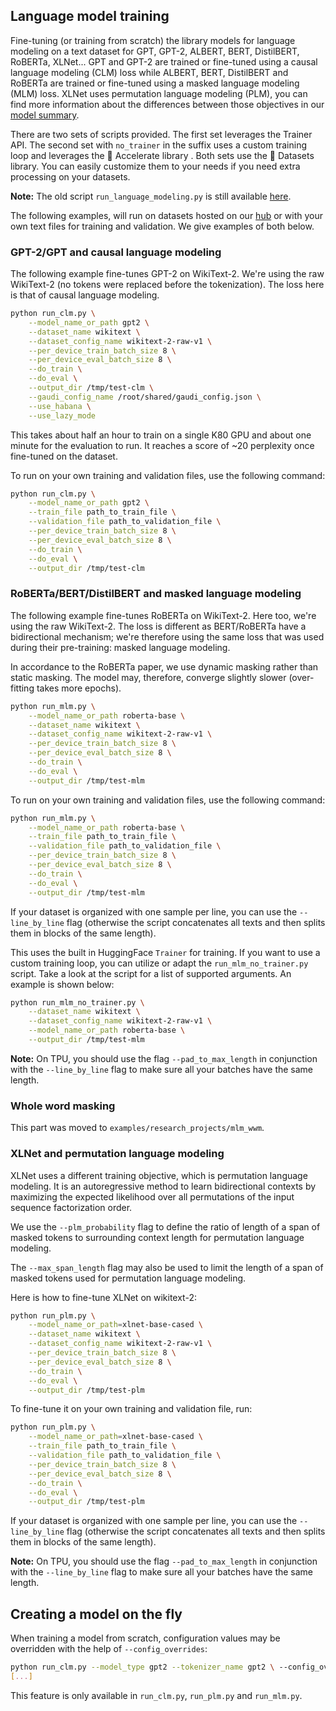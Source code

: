 <!---
Copyright 2022 The HuggingFace Team. All rights reserved.

Licensed under the Apache License, Version 2.0 (the "License");
you may not use this file except in compliance with the License.
You may obtain a copy of the License at

    http://www.apache.org/licenses/LICENSE-2.0

Unless required by applicable law or agreed to in writing, software
distributed under the License is distributed on an "AS IS" BASIS,
WITHOUT WARRANTIES OR CONDITIONS OF ANY KIND, either express or implied.
See the License for the specific language governing permissions and
limitations under the License.
-->

## Language model training

Fine-tuning (or training from scratch) the library models for language modeling on a text dataset for GPT, GPT-2,
ALBERT, BERT, DistilBERT, RoBERTa, XLNet... GPT and GPT-2 are trained or fine-tuned using a causal language modeling
(CLM) loss while ALBERT, BERT, DistilBERT and RoBERTa are trained or fine-tuned using a masked language modeling (MLM)
loss. XLNet uses permutation language modeling (PLM), you can find more information about the differences between those
objectives in our [model summary](https://huggingface.co/transformers/model_summary.html).

There are two sets of scripts provided. The first set leverages the Trainer API. The second set with `no_trainer` in the suffix uses a custom training loop and leverages the 🤗 Accelerate library . Both sets use the 🤗 Datasets library. You can easily customize them to your needs if you need extra processing on your datasets.

**Note:** The old script `run_language_modeling.py` is still available [here](https://github.com/huggingface/transformers/blob/main/examples/legacy/run_language_modeling.py).

The following examples, will run on datasets hosted on our [hub](https://huggingface.co/datasets) or with your own
text files for training and validation. We give examples of both below.

### GPT-2/GPT and causal language modeling

The following example fine-tunes GPT-2 on WikiText-2. We're using the raw WikiText-2 (no tokens were replaced before
the tokenization). The loss here is that of causal language modeling.

```bash
python run_clm.py \
    --model_name_or_path gpt2 \
    --dataset_name wikitext \
    --dataset_config_name wikitext-2-raw-v1 \
    --per_device_train_batch_size 8 \
    --per_device_eval_batch_size 8 \
    --do_train \
    --do_eval \
    --output_dir /tmp/test-clm \
    --gaudi_config_name /root/shared/gaudi_config.json \
    --use_habana \
    --use_lazy_mode
```

This takes about half an hour to train on a single K80 GPU and about one minute for the evaluation to run. It reaches
a score of ~20 perplexity once fine-tuned on the dataset.

To run on your own training and validation files, use the following command:

```bash
python run_clm.py \
    --model_name_or_path gpt2 \
    --train_file path_to_train_file \
    --validation_file path_to_validation_file \
    --per_device_train_batch_size 8 \
    --per_device_eval_batch_size 8 \
    --do_train \
    --do_eval \
    --output_dir /tmp/test-clm
```


### RoBERTa/BERT/DistilBERT and masked language modeling

The following example fine-tunes RoBERTa on WikiText-2. Here too, we're using the raw WikiText-2. The loss is different
as BERT/RoBERTa have a bidirectional mechanism; we're therefore using the same loss that was used during their
pre-training: masked language modeling.

In accordance to the RoBERTa paper, we use dynamic masking rather than static masking. The model may, therefore,
converge slightly slower (over-fitting takes more epochs).

```bash
python run_mlm.py \
    --model_name_or_path roberta-base \
    --dataset_name wikitext \
    --dataset_config_name wikitext-2-raw-v1 \
    --per_device_train_batch_size 8 \
    --per_device_eval_batch_size 8 \
    --do_train \
    --do_eval \
    --output_dir /tmp/test-mlm
```

To run on your own training and validation files, use the following command:

```bash
python run_mlm.py \
    --model_name_or_path roberta-base \
    --train_file path_to_train_file \
    --validation_file path_to_validation_file \
    --per_device_train_batch_size 8 \
    --per_device_eval_batch_size 8 \
    --do_train \
    --do_eval \
    --output_dir /tmp/test-mlm
```

If your dataset is organized with one sample per line, you can use the `--line_by_line` flag (otherwise the script
concatenates all texts and then splits them in blocks of the same length).

This uses the built in HuggingFace `Trainer` for training. If you want to use a custom training loop, you can utilize or adapt the `run_mlm_no_trainer.py` script. Take a look at the script for a list of supported arguments. An example is shown below:

```bash
python run_mlm_no_trainer.py \
    --dataset_name wikitext \
    --dataset_config_name wikitext-2-raw-v1 \
    --model_name_or_path roberta-base \
    --output_dir /tmp/test-mlm
```

**Note:** On TPU, you should use the flag `--pad_to_max_length` in conjunction with the `--line_by_line` flag to make
sure all your batches have the same length.

### Whole word masking

This part was moved to `examples/research_projects/mlm_wwm`.

### XLNet and permutation language modeling

XLNet uses a different training objective, which is permutation language modeling. It is an autoregressive method
to learn bidirectional contexts by maximizing the expected likelihood over all permutations of the input
sequence factorization order.

We use the `--plm_probability` flag to define the ratio of length of a span of masked tokens to surrounding
context length for permutation language modeling.

The `--max_span_length` flag may also be used to limit the length of a span of masked tokens used
for permutation language modeling.

Here is how to fine-tune XLNet on wikitext-2:

```bash
python run_plm.py \
    --model_name_or_path=xlnet-base-cased \
    --dataset_name wikitext \
    --dataset_config_name wikitext-2-raw-v1 \
    --per_device_train_batch_size 8 \
    --per_device_eval_batch_size 8 \
    --do_train \
    --do_eval \
    --output_dir /tmp/test-plm
```

To fine-tune it on your own training and validation file, run:

```bash
python run_plm.py \
    --model_name_or_path=xlnet-base-cased \
    --train_file path_to_train_file \
    --validation_file path_to_validation_file \
    --per_device_train_batch_size 8 \
    --per_device_eval_batch_size 8 \
    --do_train \
    --do_eval \
    --output_dir /tmp/test-plm
```

If your dataset is organized with one sample per line, you can use the `--line_by_line` flag (otherwise the script
concatenates all texts and then splits them in blocks of the same length).

**Note:** On TPU, you should use the flag `--pad_to_max_length` in conjunction with the `--line_by_line` flag to make
sure all your batches have the same length.


## Creating a model on the fly

When training a model from scratch, configuration values may be overridden with the help of `--config_overrides`:


```bash
python run_clm.py --model_type gpt2 --tokenizer_name gpt2 \ --config_overrides="n_embd=1024,n_head=16,n_layer=48,n_positions=102" \
[...]
```

This feature is only available in `run_clm.py`, `run_plm.py` and `run_mlm.py`.